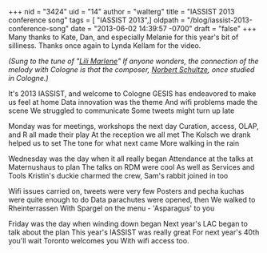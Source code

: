 +++
nid = "3424"
uid = "14"
author = "walterg"
title = "IASSIST 2013 conference song"
tags = [ "IASSIST 2013",]
oldpath = "/blog/iassist-2013-conference-song"
date = "2013-06-02 14:39:57 -0700"
draft = "false"
+++
Many thanks to Kate, Dan, and especially Melanie for this year's bit of
silliness. Thanks once again to Lynda Kellam for the video.

*(Sung to the tune of "[Lili
Marlene](http://www.youtube.com/watch?v=ZSMuTm649Hk)" If anyone
wonders, the connection of the melody with Cologne is that the composer,
[Norbert Schultze](http://en.wikipedia.org/wiki/Norbert_Schultze), once
studied in Cologne.)*

It's 2013 IASSIST, and welcome to Cologne
GESIS has endeavored to make us feel at home
Data innovation was the theme
And wifi problems made the scene
We struggled to communicate
Some tweets might turn up late

Monday was for meetings, workshops the next day
Curation, access, OLAP, and R all made their play
At the reception we all met
The Kolsch we drank helped us to set
The tone for what next came
More walking in the rain

Wednesday was the day when it all really began
Attendance at the talks at Maternushaus to plan
The talks on RDM were cool
As well as Services and Tools
Kristin's duckie charmed the crew,
Sam's rabbit joined in too

Wifi issues carried on, tweets were very few
Posters and pecha kuchas were quite enough to do
Data parachutes were opened, then
We walked to Rheinterrassen
With Spargel on the menu -
'Asparagus' to you

Friday was the day when winding down began
Next year's LAC began to talk about the plan
This year's IASSIST was really great
For next year's 40th you'll wait
Toronto welcomes you
With wifi access too.
